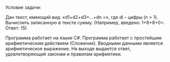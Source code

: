 Условие задачи:

Дан текст, имеющий вид: «d1+d2+d3+…+dn =», где di – цифры (n > 1). Вычислить записанную в тексте сумму. (Например, введено: 1+6+8+0=. Ответ: 15)

Программа работает на языке C#. Программа работает с простейшим арифметическим действием (Сложение). Вводными данными является арифметическое выражение. На выходе выдается ответ, удовлетворяющий законам и правилам арифметики.
